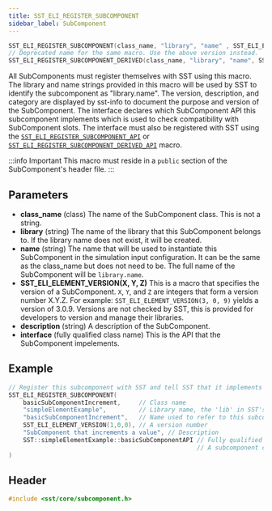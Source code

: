 ```yaml
---
title: SST_ELI_REGISTER_SUBCOMPONENT
sidebar_label: SubComponent
---
```


```cpp
SST_ELI_REGISTER_SUBCOMPONENT(class_name, "library", "name" , SST_ELI_ELEMENT_VERSION(X, Y, Z), "description", interface)
// Deprecated name for the same macro. Use the above version instead.
SST_ELI_REGISTER_SUBCOMPONENT_DERIVED(class_name, "library", "name", SST_ELI_ELEMENT_VERSION(X, Y, Z), "description", interface)
```

All SubComponents must register themselves with SST using this macro. The library and name strings provided in this macro will be used by SST to identify the subcomponent as "library.name". The version, description, and category are displayed by sst-info to document the purpose and version of the SubComponent. The interface declares which SubComponent API this subcomponent implements which is used to check compatibility with SubComponent slots. The interface must also be registered with SST using the [`SST_ELI_REGISTER_SUBCOMPONENT_API`](sst_eli_register_subcomponent_api) or [`SST_ELI_REGISTER_SUBCOMPONENT_DERIVED_API`](sst_eli_register_subcomponent_derived_api) macro.

:::info Important
This macro must reside in a `public` section of the SubComponent's header file.
:::


## Parameters

* **class_name** (class) The name of the SubComponent class. This is not a string.
* **library** (string) The name of the library that this SubComponent belongs to. If the library name does not exist, it will be created.
* **name** (string) The name that will be used to instantiate this SubComponent in the simulation input configuration. It can be the same as the class_name but does not need to be. The full name of the SubComponent will be `library.name`.
* **SST_ELI_ELEMENT_VERSION(X, Y, Z)** This is a macro that specifies the version of a SubComponent. `X`, `Y`, and `Z` are integers that form a version number X.Y.Z. For example: `SST_ELI_ELEMENT_VERSION(3, 0, 9)` yields a version of 3.0.9. Versions are not checked by SST, this is provided for developers to version and manage their libraries.
* **description** (string) A description of the SubComponent.
* **interface** (fully qualified class name) This is the API that the SubComponent impelements.

## Example

```cpp
// Register this subcomponent with SST and tell SST that it implements the 'basicSubComponentAPI' API
SST_ELI_REGISTER_SUBCOMPONENT(
    basicSubComponentIncrement,     // Class name
    "simpleElementExample",         // Library name, the 'lib' in SST's lib.name format
    "basicSubComponentIncrement",   // Name used to refer to this subcomponent, the 'name' in SST's lib.name format
    SST_ELI_ELEMENT_VERSION(1,0,0), // A version number
    "SubComponent that increments a value", // Description
    SST::simpleElementExample::basicSubComponentAPI // Fully qualified name of the API this subcomponent implements
                                                    // A subcomponent can implment an API from any library
)
```

## Header
```cpp
#include <sst/core/subcomponent.h>
```
